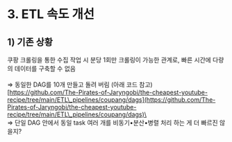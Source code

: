 # 3. ETL 속도 개선

## 1) 기존 상황

쿠팡 크롤링을 통한 수집 작업 시 분당 1회만 크롤링이 가능한 관계로, 빠른 시간에 다량의 데이터를 구축할 수 없음\
\
⇒ 동일한 DAG를 10개 만들고 돌려 버림 (아래 코드 참고)\
[https://github.com/The-Pirates-of-Jaryngobi/the-cheapest-youtube-recipe/tree/main/ETL\_pipelines/coupang/dags](https://github.com/The-Pirates-of-Jaryngobi/the-cheapest-youtube-recipe/tree/main/ETL\_pipelines/coupang/dags)\
\
⇒ 단일 DAG 안에서 동일 task 여러 개를 비동기•분산•병렬 처리 하는 게 더 빠르진 않을지?